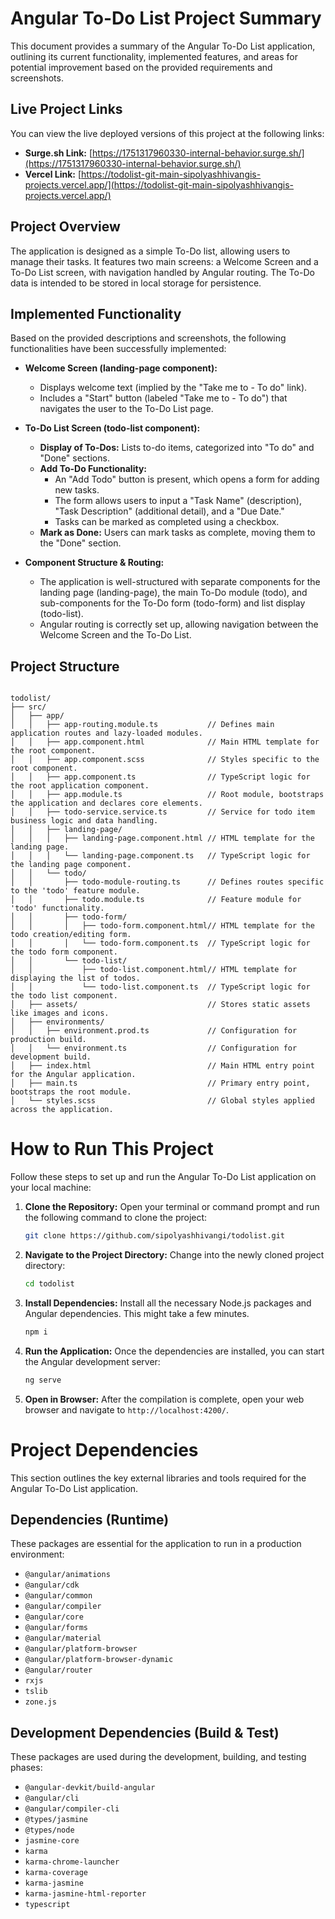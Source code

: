 # Angular To-Do List Project Summary

This document provides a summary of the Angular To-Do List application, outlining its current functionality, implemented features, and areas for potential improvement based on the provided requirements and screenshots.

## Live Project Links

You can view the live deployed versions of this project at the following links:

* **Surge.sh Link:** [https://1751317960330-internal-behavior.surge.sh/](https://1751317960330-internal-behavior.surge.sh/)
* **Vercel Link:** [https://todolist-git-main-sipolyashhivangis-projects.vercel.app/](https://todolist-git-main-sipolyashhivangis-projects.vercel.app/)

## Project Overview

The application is designed as a simple To-Do list, allowing users to manage their tasks. It features two main screens: a Welcome Screen and a To-Do List screen, with navigation handled by Angular routing. The To-Do data is intended to be stored in local storage for persistence.

## Implemented Functionality

Based on the provided descriptions and screenshots, the following functionalities have been successfully implemented:

* **Welcome Screen (landing-page component):**
    * Displays welcome text (implied by the "Take me to - To do" link).
    * Includes a "Start" button (labeled "Take me to - To do") that navigates the user to the To-Do List page.

* **To-Do List Screen (todo-list component):**
    * **Display of To-Dos:** Lists to-do items, categorized into "To do" and "Done" sections.
    * **Add To-Do Functionality:**
        * An "Add Todo" button is present, which opens a form for adding new tasks.
        * The form allows users to input a "Task Name" (description), "Task Description" (additional detail), and a "Due Date."
        * Tasks can be marked as completed using a checkbox.
    * **Mark as Done:** Users can mark tasks as complete, moving them to the "Done" section.

* **Component Structure & Routing:**
    * The application is well-structured with separate components for the landing page (landing-page), the main To-Do module (todo), and sub-components for the To-Do form (todo-form) and list display (todo-list).
    * Angular routing is correctly set up, allowing navigation between the Welcome Screen and the To-Do List.

## Project Structure

```

todolist/
├── src/
│   ├── app/
│   │   ├── app-routing.module.ts           // Defines main application routes and lazy-loaded modules.
│   │   ├── app.component.html              // Main HTML template for the root component.
│   │   ├── app.component.scss              // Styles specific to the root component.
│   │   ├── app.component.ts                // TypeScript logic for the root application component.
│   │   ├── app.module.ts                   // Root module, bootstraps the application and declares core elements.
│   │   ├── todo-service.service.ts         // Service for todo item business logic and data handling.
│   │   ├── landing-page/
│   │   │   ├── landing-page.component.html // HTML template for the landing page.
│   │   │   └── landing-page.component.ts   // TypeScript logic for the landing page component.
│   │   └── todo/
│   │       ├── todo-module-routing.ts      // Defines routes specific to the 'todo' feature module.
│   │       ├── todo.module.ts              // Feature module for 'todo' functionality.
│   │       ├── todo-form/
│   │       │   ├── todo-form.component.html// HTML template for the todo creation/editing form.
│   │       │   └── todo-form.component.ts  // TypeScript logic for the todo form component.
│   │       └── todo-list/
│   │           ├── todo-list.component.html// HTML template for displaying the list of todos.
│   │           └── todo-list.component.ts  // TypeScript logic for the todo list component.
│   ├── assets/                             // Stores static assets like images and icons.
│   ├── environments/
│   │   ├── environment.prod.ts             // Configuration for production build.
│   │   └── environment.ts                  // Configuration for development build.
│   ├── index.html                          // Main HTML entry point for the Angular application.
│   ├── main.ts                             // Primary entry point, bootstraps the root module.
│   └── styles.scss                         // Global styles applied across the application.

```
# How to Run This Project

Follow these steps to set up and run the Angular To-Do List application on your local machine:

1.  **Clone the Repository:**
    Open your terminal or command prompt and run the following command to clone the project:
    ```bash
    git clone https://github.com/sipolyashhivangi/todolist.git
    ```

2.  **Navigate to the Project Directory:**
    Change into the newly cloned project directory:
    ```bash
    cd todolist
    ```

3.  **Install Dependencies:**
    Install all the necessary Node.js packages and Angular dependencies. This might take a few minutes.
    ```bash
    npm i
    ```

4.  **Run the Application:**
    Once the dependencies are installed, you can start the Angular development server:
    ```bash
    ng serve
    ```

5.  **Open in Browser:**
    After the compilation is complete, open your web browser and navigate to `http://localhost:4200/`.

# Project Dependencies

This section outlines the key external libraries and tools required for the Angular To-Do List application.

## Dependencies (Runtime)

These packages are essential for the application to run in a production environment:

* `@angular/animations`
* `@angular/cdk`
* `@angular/common`
* `@angular/compiler`
* `@angular/core`
* `@angular/forms`
* `@angular/material`
* `@angular/platform-browser`
* `@angular/platform-browser-dynamic`
* `@angular/router`
* `rxjs`
* `tslib`
* `zone.js`

## Development Dependencies (Build & Test)

These packages are used during the development, building, and testing phases:

* `@angular-devkit/build-angular`
* `@angular/cli`
* `@angular/compiler-cli`
* `@types/jasmine`
* `@types/node`
* `jasmine-core`
* `karma`
* `karma-chrome-launcher`
* `karma-coverage`
* `karma-jasmine`
* `karma-jasmine-html-reporter`
* `typescript`
